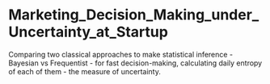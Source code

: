 # Marketing_Decision_Making_under_Uncertainty_at_Startup
Comparing two classical approaches to make statistical inference - Bayesian vs Frequentist - for fast decision-making, calculating daily entropy of each of them - the measure of uncertainty.
